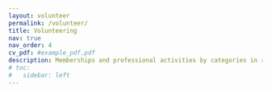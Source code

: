 ```yaml
---
layout: volunteer
permalink: /volunteer/
title: Volunteering
nav: true
nav_order: 4
cv_pdf: #example_pdf.pdf
description: Memberships and professional activities by categories in reversed chronological order.
# toc:
#   sidebar: left
---
```

